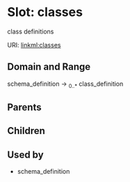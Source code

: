 
# Slot: classes


class definitions

URI: [linkml:classes](https://w3id.org/linkml/classes)


## Domain and Range

schema_definition &#8594;  <sub>0..*</sub> class_definition

## Parents


## Children


## Used by

 * schema_definition
